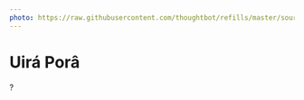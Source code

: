 ```yaml
---
photo: https://raw.githubusercontent.com/thoughtbot/refills/master/source/images/placeholder_logo_1_dark.png
---
```


# Uirá Porâ

?
